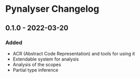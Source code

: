 # Pynalyser Changelog
## 0.1.0 - 2022-03-20
### Added
- ACR (Abstract Code Representation) and tools for using it
- Extendable system for analysis
- Analysis of the scopes
- Partial type inference
